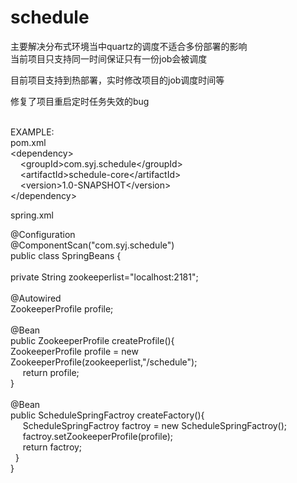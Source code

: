 # schedule
主要解决分布式环境当中quartz的调度不适合多份部署的影响<br/>
当前项目只支持同一时间保证只有一份job会被调度<br/>

目前项目支持到热部署，实时修改项目的job调度时间等<br/>

修复了项目重启定时任务失效的bug<br/>
<br/>

EXAMPLE:<br/>
pom.xml<br/>
 &lt;dependency&gt;<br/>
  &nbsp;&nbsp;&nbsp;&nbsp;&lt;groupId&gt;com.syj.schedule&lt;/groupId&gt;<br/>
  &nbsp;&nbsp;&nbsp;&nbsp;&lt;artifactId&gt;schedule-core&lt;/artifactId&gt;<br/>
  &nbsp;&nbsp;&nbsp;&nbsp;&lt;version&gt;1.0-SNAPSHOT&lt;/version&gt;<br/>
        &lt;/dependency&gt;<br/>

spring.xml<br/>

@Configuration<br/>
@ComponentScan("com.syj.schedule")<br/>
public class SpringBeans {<br/>
<br/>
    private String zookeeperlist="localhost:2181";<br/>
<br/>
    @Autowired<br/>
    ZookeeperProfile profile;<br/>
<br/>
    @Bean<br/>
    public ZookeeperProfile createProfile(){<br/>
        ZookeeperProfile profile = new ZookeeperProfile(zookeeperlist,"/schedule");<br/>
 &nbsp;&nbsp; &nbsp;&nbsp;return profile;<br/>
    }<br/>
<br/>
    @Bean<br/>
    public ScheduleSpringFactroy createFactory(){<br/>
 &nbsp;&nbsp; &nbsp;&nbsp;ScheduleSpringFactroy factroy = new ScheduleSpringFactroy();<br/>
 &nbsp;&nbsp; &nbsp;&nbsp;factroy.setZookeeperProfile(profile);<br/>
 &nbsp;&nbsp; &nbsp;&nbsp;return factroy;<br/>
 &nbsp;&nbsp;}<br/>
}<br/>
<br/>

